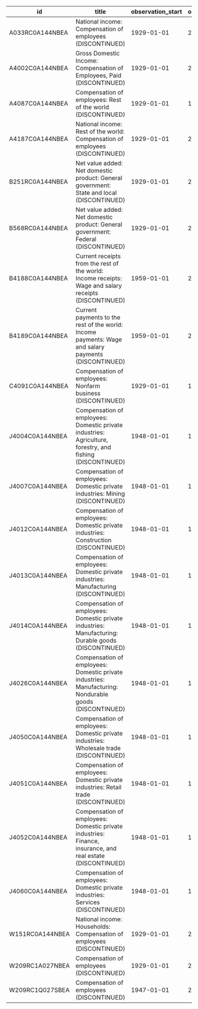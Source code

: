 | id              | title                                                                                                      | observation_start   | observation_end   |
|-----------------|------------------------------------------------------------------------------------------------------------|---------------------|-------------------|
| A033RC0A144NBEA | National income: Compensation of employees (DISCONTINUED)                                                  | 1929-01-01          | 2016-01-01        |
| A4002C0A144NBEA | Gross Domestic Income: Compensation of Employees, Paid (DISCONTINUED)                                      | 1929-01-01          | 2016-01-01        |
| A4087C0A144NBEA | Compensation of employees: Rest of the world (DISCONTINUED)                                                | 1929-01-01          | 1969-01-01        |
| A4187C0A144NBEA | National income: Rest of the world: Compensation of employees (DISCONTINUED)                               | 1929-01-01          | 2016-01-01        |
| B251RC0A144NBEA | Net value added: Net domestic product: General government: State and local (DISCONTINUED)                  | 1929-01-01          | 2016-01-01        |
| B568RC0A144NBEA | Net value added: Net domestic product: General government: Federal (DISCONTINUED)                          | 1929-01-01          | 2016-01-01        |
| B4188C0A144NBEA | Current receipts from the rest of the world: Income receipts: Wage and salary receipts (DISCONTINUED)      | 1959-01-01          | 2016-01-01        |
| B4189C0A144NBEA | Current payments to the rest of the world: Income payments: Wage and salary payments (DISCONTINUED)        | 1959-01-01          | 2016-01-01        |
| C4091C0A144NBEA | Compensation of employees: Nonfarm business (DISCONTINUED)                                                 | 1929-01-01          | 1969-01-01        |
| J4004C0A144NBEA | Compensation of employees: Domestic private industries: Agriculture, forestry, and fishing (DISCONTINUED)  | 1948-01-01          | 1969-01-01        |
| J4007C0A144NBEA | Compensation of employees: Domestic private industries: Mining (DISCONTINUED)                              | 1948-01-01          | 1969-01-01        |
| J4012C0A144NBEA | Compensation of employees: Domestic private industries: Construction (DISCONTINUED)                        | 1948-01-01          | 1969-01-01        |
| J4013C0A144NBEA | Compensation of employees: Domestic private industries: Manufacturing (DISCONTINUED)                       | 1948-01-01          | 1969-01-01        |
| J4014C0A144NBEA | Compensation of employees: Domestic private industries: Manufacturing: Durable goods (DISCONTINUED)        | 1948-01-01          | 1969-01-01        |
| J4026C0A144NBEA | Compensation of employees: Domestic private industries: Manufacturing: Nondurable goods (DISCONTINUED)     | 1948-01-01          | 1969-01-01        |
| J4050C0A144NBEA | Compensation of employees: Domestic private industries: Wholesale trade (DISCONTINUED)                     | 1948-01-01          | 1969-01-01        |
| J4051C0A144NBEA | Compensation of employees: Domestic private industries: Retail trade (DISCONTINUED)                        | 1948-01-01          | 1969-01-01        |
| J4052C0A144NBEA | Compensation of employees: Domestic private industries: Finance, insurance, and real estate (DISCONTINUED) | 1948-01-01          | 1969-01-01        |
| J4060C0A144NBEA | Compensation of employees: Domestic private industries: Services (DISCONTINUED)                            | 1948-01-01          | 1969-01-01        |
| W151RC0A144NBEA | National income: Households: Compensation of employees (DISCONTINUED)                                      | 1929-01-01          | 2000-01-01        |
| W209RC1A027NBEA | Compensation of employees (DISCONTINUED)                                                                   | 1929-01-01          | 2014-01-01        |
| W209RC1Q027SBEA | Compensation of employees (DISCONTINUED)                                                                   | 1947-01-01          | 2015-04-01        |